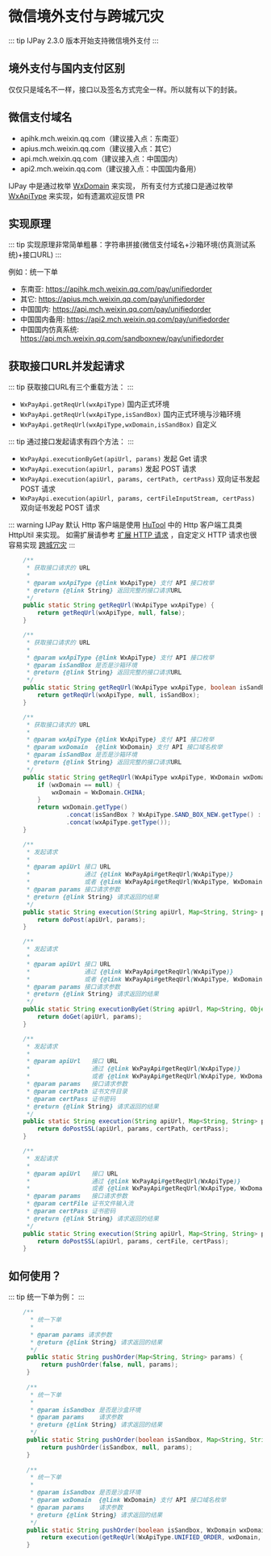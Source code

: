 # 微信境外支付与跨城冗灾

::: tip
IJPay 2.3.0 版本开始支持微信境外支付
:::

## 境外支付与国内支付区别

仅仅只是域名不一样，接口以及签名方式完全一样。所以就有以下的封装。

## 微信支付域名 

- apihk.mch.weixin.qq.com（建议接入点：东南亚）
- apius.mch.weixin.qq.com（建议接入点：其它）
- api.mch.weixin.qq.com（建议接入点：中国国内）
- api2.mch.weixin.qq.com（建议接入点：中国国内备用）

IJPay 中是通过枚举 [WxDomain](https://gitee.com/javen205/IJPay/blob/master/IJPay-WxPay/src/main/java/com/ijpay/wxpay/enums/WxDomain.java) 来实现，
所有支付方式接口是通过枚举 [WxApiType](https://gitee.com/javen205/IJPay/blob/master/IJPay-WxPay/src/main/java/com/ijpay/wxpay/enums/WxApiType.java) 来实现，如有遗漏欢迎反馈 PR

## 实现原理
 
::: tip
实现原理非常简单粗暴：字符串拼接(微信支付域名+沙箱环境(仿真测试系统)+接口URL)
:::

例如：统一下单
- 东南亚: https://apihk.mch.weixin.qq.com/pay/unifiedorder
- 其它: https://apius.mch.weixin.qq.com/pay/unifiedorder 
- 中国国内: https://api.mch.weixin.qq.com/pay/unifiedorder
- 中国国内备用: https://api2.mch.weixin.qq.com/pay/unifiedorder
- 中国国内仿真系统: https://api.mch.weixin.qq.com/sandboxnew/pay/unifiedorder


## 获取接口URL并发起请求

::: tip
获取接口URL有三个重载方法：
:::
 
 - `WxPayApi.getReqUrl(wxApiType)` 国内正式环境 
 - `WxPayApi.getReqUrl(wxApiType,isSandBox)` 国内正式环境与沙箱环境
 - `WxPayApi.getReqUrl(wxApiType,wxDomain,isSandBox)` 自定义
 
::: tip
通过接口发起请求有四个方法：
:::

- `WxPayApi.executionByGet(apiUrl, params)`  发起 Get 请求
- `WxPayApi.execution(apiUrl, params)`  发起 POST 请求
- `WxPayApi.execution(apiUrl, params, certPath, certPass)` 双向证书发起 POST 请求
- `WxPayApi.execution(apiUrl, params, certFileInputStream, certPass)` 双向证书发起 POST 请求

::: warning
IJPay 默认 Http 客户端是使用 [HuTool](https://hutool.cn) 中的 Http 客户端工具类 HttpUtil 来实现。
如需扩展请参考 [扩展 HTTP 请求](../http.md) ，自定定义 HTTP 请求也很容易实现 [跨城冗灾](https://pay.weixin.qq.com/wiki/doc/api/native.php?chapter=23_6&index=4)
:::

```java
    /**
     * 获取接口请求的 URL
     *
     * @param wxApiType {@link WxApiType} 支付 API 接口枚举
     * @return {@link String} 返回完整的接口请求URL
     */
    public static String getReqUrl(WxApiType wxApiType) {
        return getReqUrl(wxApiType, null, false);
    }

    /**
     * 获取接口请求的 URL
     *
     * @param wxApiType {@link WxApiType} 支付 API 接口枚举
     * @param isSandBox 是否是沙箱环境
     * @return {@link String} 返回完整的接口请求URL
     */
    public static String getReqUrl(WxApiType wxApiType, boolean isSandBox) {
        return getReqUrl(wxApiType, null, isSandBox);
    }

    /**
     * 获取接口请求的 URL
     *
     * @param wxApiType {@link WxApiType} 支付 API 接口枚举
     * @param wxDomain  {@link WxDomain} 支付 API 接口域名枚举
     * @param isSandBox 是否是沙箱环境
     * @return {@link String} 返回完整的接口请求URL
     */
    public static String getReqUrl(WxApiType wxApiType, WxDomain wxDomain, boolean isSandBox) {
        if (wxDomain == null) {
            wxDomain = WxDomain.CHINA;
        }
        return wxDomain.getType()
                .concat(isSandBox ? WxApiType.SAND_BOX_NEW.getType() : "")
                .concat(wxApiType.getType());
    }

    /**
     * 发起请求
     *
     * @param apiUrl 接口 URL
     *               通过 {@link WxPayApi#getReqUrl(WxApiType)}
     *               或者 {@link WxPayApi#getReqUrl(WxApiType, WxDomain, boolean)} 来获取
     * @param params 接口请求参数
     * @return {@link String} 请求返回的结果
     */
    public static String execution(String apiUrl, Map<String, String> params) {
        return doPost(apiUrl, params);
    }

    /**
     * 发起请求
     *
     * @param apiUrl 接口 URL
     *               通过 {@link WxPayApi#getReqUrl(WxApiType)}
     *               或者 {@link WxPayApi#getReqUrl(WxApiType, WxDomain, boolean)} 来获取
     * @param params 接口请求参数
     * @return {@link String} 请求返回的结果
     */
    public static String executionByGet(String apiUrl, Map<String, Object> params) {
        return doGet(apiUrl, params);
    }

    /**
     * 发起请求
     *
     * @param apiUrl   接口 URL
     *                 通过 {@link WxPayApi#getReqUrl(WxApiType)}
     *                 或者 {@link WxPayApi#getReqUrl(WxApiType, WxDomain, boolean)} 来获取
     * @param params   接口请求参数
     * @param certPath 证书文件目录
     * @param certPass 证书密码
     * @return {@link String} 请求返回的结果
     */
    public static String execution(String apiUrl, Map<String, String> params, String certPath, String certPass) {
        return doPostSSL(apiUrl, params, certPath, certPass);
    }

    /**
     * 发起请求
     *
     * @param apiUrl   接口 URL
     *                 通过 {@link WxPayApi#getReqUrl(WxApiType)}
     *                 或者 {@link WxPayApi#getReqUrl(WxApiType, WxDomain, boolean)} 来获取
     * @param params   接口请求参数
     * @param certFile 证书文件输入流
     * @param certPass 证书密码
     * @return {@link String} 请求返回的结果
     */
    public static String execution(String apiUrl, Map<String, String> params, InputStream certFile, String certPass) {
        return doPostSSL(apiUrl, params, certFile, certPass);
    }
```   

## 如何使用？


::: tip
统一下单为例：
:::


```java
    /**
      * 统一下单
      *
      * @param params 请求参数
      * @return {@link String} 请求返回的结果
      */
     public static String pushOrder(Map<String, String> params) {
         return pushOrder(false, null, params);
     }
 
     /**
      * 统一下单
      *
      * @param isSandbox 是否是沙盒环境
      * @param params    请求参数
      * @return {@link String} 请求返回的结果
      */
     public static String pushOrder(boolean isSandbox, Map<String, String> params) {
         return pushOrder(isSandbox, null, params);
     }
 
     /**
      * 统一下单
      *
      * @param isSandbox 是否是沙盒环境
      * @param wxDomain  {@link WxDomain} 支付 API 接口域名枚举
      * @param params    请求参数
      * @return {@link String} 请求返回的结果
      */
     public static String pushOrder(boolean isSandbox, WxDomain wxDomain, Map<String, String> params) {
         return execution(getReqUrl(WxApiType.UNIFIED_ORDER, wxDomain, isSandbox), params);
     }
``` 

